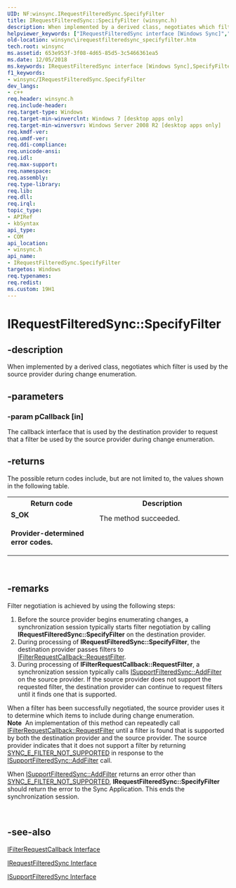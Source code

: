 ```yaml
---
UID: NF:winsync.IRequestFilteredSync.SpecifyFilter
title: IRequestFilteredSync::SpecifyFilter (winsync.h)
description: When implemented by a derived class, negotiates which filter is used by the source provider during change enumeration.
helpviewer_keywords: ["IRequestFilteredSync interface [Windows Sync]","SpecifyFilter method","IRequestFilteredSync.SpecifyFilter","IRequestFilteredSync::SpecifyFilter","SpecifyFilter","SpecifyFilter method [Windows Sync]","SpecifyFilter method [Windows Sync]","IRequestFilteredSync interface","winsync.irequestfilteredsync_specifyfilter","winsync/IRequestFilteredSync::SpecifyFilter"]
old-location: winsync\irequestfilteredsync_specifyfilter.htm
tech.root: winsync
ms.assetid: 653e953f-3f08-4d65-85d5-3c5466361ea5
ms.date: 12/05/2018
ms.keywords: IRequestFilteredSync interface [Windows Sync],SpecifyFilter method, IRequestFilteredSync.SpecifyFilter, IRequestFilteredSync::SpecifyFilter, SpecifyFilter, SpecifyFilter method [Windows Sync], SpecifyFilter method [Windows Sync],IRequestFilteredSync interface, winsync.irequestfilteredsync_specifyfilter, winsync/IRequestFilteredSync::SpecifyFilter
f1_keywords:
- winsync/IRequestFilteredSync.SpecifyFilter
dev_langs:
- c++
req.header: winsync.h
req.include-header: 
req.target-type: Windows
req.target-min-winverclnt: Windows 7 [desktop apps only]
req.target-min-winversvr: Windows Server 2008 R2 [desktop apps only]
req.kmdf-ver: 
req.umdf-ver: 
req.ddi-compliance: 
req.unicode-ansi: 
req.idl: 
req.max-support: 
req.namespace: 
req.assembly: 
req.type-library: 
req.lib: 
req.dll: 
req.irql: 
topic_type:
- APIRef
- kbSyntax
api_type:
- COM
api_location:
- winsync.h
api_name:
- IRequestFilteredSync.SpecifyFilter
targetos: Windows
req.typenames: 
req.redist: 
ms.custom: 19H1
---
```


# IRequestFilteredSync::SpecifyFilter


## -description


When implemented by a derived class, negotiates which filter is used by the source provider during change enumeration.


## -parameters




### -param pCallback [in]

The callback interface that is used by the destination provider to request that a filter be used by the source provider during change enumeration.


## -returns



The possible return codes include, but are not limited to, the values shown in the following table.

<table>
<tr>
<th>Return code</th>
<th>Description</th>
</tr>
<tr>
<td width="40%">
<dl>
<dt><b>S_OK</b></dt>
</dl>
</td>
<td width="60%">
The method succeeded.

</td>
</tr>
<tr>
<td width="40%">
<dl>
<dt><b>Provider-determined error codes.</b></dt>
</dl>
</td>
<td width="60%"></td>
</tr>
</table>
 




## -remarks



Filter negotiation is achieved by using the following steps:

<ol>
<li>Before the source provider begins enumerating changes, a synchronization session typically starts filter negotiation by calling <b>IRequestFilteredSync::SpecifyFilter</b> on the destination provider.</li>
<li>During processing of <b>IRequestFilteredSync::SpecifyFilter</b>, the destination provider passes filters to <a href="https://docs.microsoft.com/previous-versions/windows/desktop/api/winsync/nf-winsync-ifilterrequestcallback-requestfilter">IFilterRequestCallback::RequestFilter</a>.</li>
<li>During processing of <b>IFilterRequestCallback::RequestFilter</b>, a synchronization session typically calls <a href="https://docs.microsoft.com/previous-versions/windows/desktop/api/winsync/nf-winsync-isupportfilteredsync-addfilter">ISupportFilteredSync::AddFilter</a> on the source provider. If the source provider does not support the requested filter, the destination provider can continue to request filters until it finds one that is supported.</li>
</ol>
When a filter has been successfully negotiated, the source provider uses it to determine which items to include during change enumeration.

<div class="alert"><b>Note</b>  An implementation of this method can repeatedly call <a href="https://docs.microsoft.com/previous-versions/windows/desktop/api/winsync/nf-winsync-ifilterrequestcallback-requestfilter">IFilterRequestCallback::RequestFilter</a> until a filter is found that is supported by both the destination provider and the source provider. The source provider indicates that it does not support a filter by returning <a href="https://docs.microsoft.com/previous-versions/windows/desktop/winsync/windows-sync-error-codes">SYNC_E_FILTER_NOT_SUPPORTED</a> in response to the <a href="https://docs.microsoft.com/previous-versions/windows/desktop/api/winsync/nf-winsync-isupportfilteredsync-addfilter">ISupportFilteredSync::AddFilter</a> call.

<p class="note">When <a href="https://docs.microsoft.com/previous-versions/windows/desktop/api/winsync/nf-winsync-isupportfilteredsync-addfilter">ISupportFilteredSync::AddFilter</a> returns an error other than <a href="https://docs.microsoft.com/previous-versions/windows/desktop/winsync/windows-sync-error-codes">SYNC_E_FILTER_NOT_SUPPORTED</a>, <b>IRequestFilteredSync::SpecifyFilter</b> should return the error to the Sync Application. This ends the synchronization session.

</div>
<div> </div>



## -see-also




<a href="https://docs.microsoft.com/previous-versions/windows/desktop/api/winsync/nn-winsync-ifilterrequestcallback">IFilterRequestCallback Interface</a>



<a href="https://docs.microsoft.com/previous-versions/windows/desktop/api/winsync/nn-winsync-irequestfilteredsync">IRequestFilteredSync Interface</a>



<a href="https://docs.microsoft.com/previous-versions/windows/desktop/api/winsync/nn-winsync-isupportfilteredsync">ISupportFilteredSync Interface</a>
 

 

